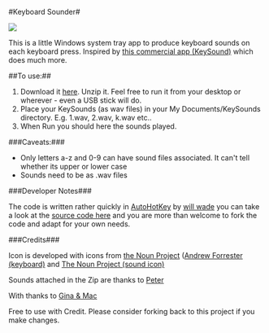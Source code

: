 #Keyboard Sounder#

![](https://github.com/willwade/Scripting-Recipes-for-AT/raw/master/Autohotkey/SoundingKeyboardMouse/icon.png)

This is a little Windows system tray app to produce keyboard sounds on each keyboard press. Inspired by [this commercial app (KeySound)](http://www.softboy.net/keysound/) which does much more. 
 
##To use:##

1. Download it [here](http://wllw.de/KsRdiX). Unzip it. Feel free to run it from your desktop or wherever - even a USB stick will do.
2. Place your KeySounds (as wav files) in your My Documents/KeySounds directory. E.g. 1.wav, 2.wav, k.wav etc..
3. When Run you should here the sounds played. 

###Caveats:###

- Only letters a-z and 0-9 can have sound files associated. It can't tell whether its upper or lower case
- Sounds need to be as .wav files

###Developer Notes###

The code is written rather quickly in [AutoHotKey](http://www.autohotkey.com/) by [will wade](http://willwa.de) you can take a look at the [source code here](https://github.com/willwade/Scripting-Recipes-for-AT/tree/master/Autohotkey/SoundingKeyboardMouse) and you are more than welcome to fork the code and adapt for your own needs. 

###Credits###

Icon is developed with icons from [the Noun Project](http://thenounproject.com/) ([Andrew Forrester (keyboard)](http://thenounproject.com/noun/computer-keyboard/#icon-No1807) and [The Noun Project (sound icon)](http://thenounproject.com/noun/speaker/#about) 

Sounds attached in the Zip are thanks to [Peter](http://www.theblog.ca/mp3-audio-files-alphabet)

With thanks to [Gina & Mac](http://inkyed.wordpress.com/about/)

Free to use with Credit. Please consider forking back to this project if you make changes. 